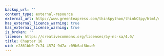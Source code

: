 ```yaml
---
backup_url: ''
content_type: external-resource
external_url: http://www.greenteapress.com/thinkpython/thinkCSpy/html/chap16.html
has_external_licence_warning: true
has_external_license_warning: true
is_broken: ''
license: https://creativecommons.org/licenses/by-nc-sa/4.0/
title: Chapter 16
uid: e2861bb0-7c74-4574-9d7a-c09b6af8bca0
---
```

